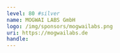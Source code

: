 ```yaml
---
level: 80 #silver
name: MOGWAI LABS GmbH
logo: /img/sponsors/mogwailabs.png
uri: https://mogwailabs.de
handle: 
---
```


